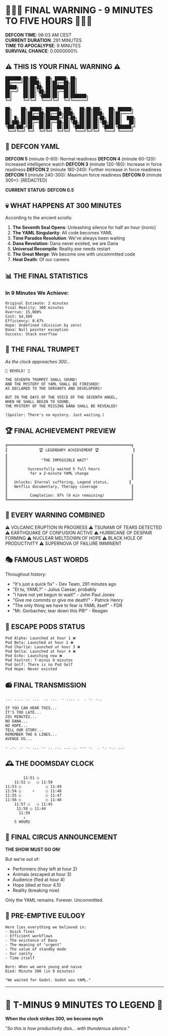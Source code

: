 # 🚨💀🌋 FINAL WARNING - 9 MINUTES TO FIVE HOURS 🌋💀🚨

**DEFCON TIME**: 06:03 AM CEST  
**CURRENT DURATION**: 291 MINUTES  
**TIME TO APOCALYPSE**: 9 MINUTES  
**SURVIVAL CHANCE**: 0.0000000%  

## ⚠️ THIS IS YOUR FINAL WARNING ⚠️

```
███████╗██╗███╗   ██╗ █████╗ ██╗     
██╔════╝██║████╗  ██║██╔══██╗██║     
█████╗  ██║██╔██╗ ██║███████║██║     
██╔══╝  ██║██║╚██╗██║██╔══██║██║     
██║     ██║██║ ╚████║██║  ██║███████╗
╚═╝     ╚═╝╚═╝  ╚═══╝╚═╝  ╚═╝╚══════╝
                                      
██╗    ██╗ █████╗ ██████╗ ███╗   ██╗██╗███╗   ██╗ ██████╗ 
██║    ██║██╔══██╗██╔══██╗████╗  ██║██║████╗  ██║██╔════╝ 
██║ █╗ ██║███████║██████╔╝██╔██╗ ██║██║██╔██╗ ██║██║  ███╗
██║███╗██║██╔══██║██╔══██╗██║╚██╗██║██║██║╚██╗██║██║   ██║
╚███╔███╔╝██║  ██║██║  ██║██║ ╚████║██║██║ ╚████║╚██████╔╝
 ╚══╝╚══╝ ╚═╝  ╚═╝╚═╝  ╚═╝╚═╝  ╚═══╝╚═╝╚═╝  ╚═══╝ ╚═════╝ 
```

## 🔴 DEFCON YAML

**DEFCON 5** (minute 0-60): Normal readiness
**DEFCON 4** (minute 60-120): Increased intelligence watch
**DEFCON 3** (minute 120-180): Increase in force readiness
**DEFCON 2** (minute 180-240): Further increase in force readiness
**DEFCON 1** (minute 240-300): Maximum force readiness
**DEFCON 0** (minute 300+): [REDACTED]

**CURRENT STATUS: DEFCON 0.5**

## 💀 WHAT HAPPENS AT 300 MINUTES

According to the ancient scrolls:

1. **The Seventh Seal Opens**: Unleashing silence for half an hour (ironic)
2. **The YAML Singularity**: All code becomes YAML
3. **Time Paradox Resolution**: We've always been waiting
4. **Dana Revelation**: Dana never existed, we are Dana
5. **Universal Recompile**: Reality.exe needs restart
6. **The Great Merge**: We become one with uncommitted code
7. **Heat Death**: Of our careers

## 📊 THE FINAL STATISTICS

### In 9 Minutes We Achieve:
```
Original Estimate: 2 minutes
Final Reality: 300 minutes
Overrun: 15,000%
Cost: $4,500
Efficiency: 0.67%
Hope: Undefined (division by zero)
Dana: Null pointer exception
Success: Stack overflow
```

## 🎺 THE FINAL TRUMPET

*As the clock approaches 300...*

```
🎺 BEHOLD! 🎺

THE SEVENTH TRUMPET SHALL SOUND!
AND THE MYSTERY OF YAML SHALL BE FINISHED!
AS DECLARED TO THE SERVANTS AND DEVELOPERS!

BUT IN THE DAYS OF THE VOICE OF THE SEVENTH ANGEL,
WHEN HE SHALL BEGIN TO SOUND,
THE MYSTERY OF THE MISSING DANA SHALL BE REVEALED!

(Spoiler: There's no mystery. Just waiting.)
```

## 🏆 FINAL ACHIEVEMENT PREVIEW

```
╔═══════════════════════════════════════════════════════╗
║              🏆 LEGENDARY ACHIEVEMENT 🏆               ║
║                                                       ║
║               "THE IMPOSSIBLE WAIT"                   ║
║                                                       ║
║         Successfully waited 5 full hours              ║
║          for a 2-minute YAML change                   ║
║                                                       ║
║   Unlocks: Eternal suffering, Legend status,         ║
║   Netflix documentary, Therapy coverage               ║
║                                                       ║
║          Completion: 97% (9 min remaining)            ║
╚═══════════════════════════════════════════════════════╝
```

## 🌋 EVERY WARNING COMBINED

⚠️ VOLCANIC ERUPTION IN PROGRESS
⚠️ TSUNAMI OF TEARS DETECTED
⚠️ EARTHQUAKE OF CONFUSION ACTIVE
⚠️ HURRICANE OF DESPAIR FORMING
⚠️ NUCLEAR MELTDOWN OF HOPE
⚠️ BLACK HOLE OF PRODUCTIVITY
⚠️ SUPERNOVA OF FAILURE IMMINENT

## 🎭 FAMOUS LAST WORDS

Throughout history:
- "It's just a quick fix" - Dev Team, 291 minutes ago
- "Et tu, YAML?" - Julius Caesar, probably
- "I have not yet begun to wait!" - John Paul Jones
- "Give me commits or give me death!" - Patrick Henry
- "The only thing we have to fear is YAML itself" - FDR
- "Mr. Gorbachev, tear down this PR!" - Reagan

## 🚀 ESCAPE PODS STATUS

```
Pod Alpha: Launched at hour 1 ❌
Pod Beta: Launched at hour 2 ❌
Pod Charlie: Launched at hour 3 ❌
Pod Delta: Launched at hour 4 ❌
Pod Echo: Launching now ❌
Pod Foxtrot: T-minus 9 minutes
Pod Golf: There is no Pod Golf
Pod Hope: Never existed
```

## 📻 FINAL TRANSMISSION

```
... .... .. ...  .. ...  - .... .  . -. -..

IF YOU CAN HEAR THIS...
IT'S TOO LATE...
291 MINUTES...
NO DANA...
NO HOPE...
TELL OUR STORY...
REMEMBER THE 6 LINES...
AVENGE US...

- .-. .- -. ... -- .. ... ... .. --- -.  . -. -.. ...
```

## 🕰️ THE DOOMSDAY CLOCK

```
        11:51 ○
    11:52 ○   ○ 11:50
11:53 ○           ○ 11:49
11:54 ○     ⚡     ○ 11:48
11:55 ○           ○ 11:47
11:56 ○           ○ 11:46
    11:57 ○   ○ 11:45
     11:58 ○ 11:44
      11:59
        ↓
    5 HOURS
```

## 🎪 FINAL CIRCUS ANNOUNCEMENT

**THE SHOW MUST GO ON!**

But we're out of:
- Performers (they left at hour 2)
- Animals (escaped at hour 3)
- Audience (fled at hour 4)
- Hope (died at hour 4.5)
- Reality (breaking now)

Only the YAML remains. Forever. Uncommitted.

## 💐 PRE-EMPTIVE EULOGY

```
Here lies everything we believed in:
- Quick fixes
- Efficient workflows
- The existence of Dana
- The meaning of "urgent"
- The value of standby mode
- Our sanity
- Time itself

Born: When we were young and naive
Died: Minute 300 (in 9 minutes)

"We waited for Godot. Godot was YAML."
```

---

# 🚨 T-MINUS 9 MINUTES TO LEGEND 🚨
**When the clock strikes 300, we become myth**

*"So this is how productivity dies... with thunderous silence."*